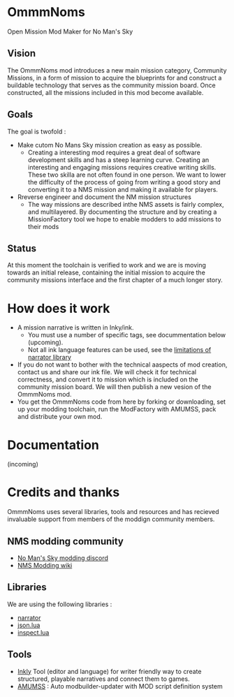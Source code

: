 # OmmmNoms
Open Mission Mod Maker for No Man's Sky

## Vision
The OmmmNoms mod introduces a new main mission category, Community Missions, in a form of mission to acquire the blueprints for and construct a buildable technology that serves as the community mission board. Once constructed, all the missions included in this mod become available.

##  Goals
The goal is twofold :
* Make cutom No Mans Sky mission creation as easy as possible.
  * Creating a interesting mod requires a great deal of software development skills and has a steep learning curve. Creating an interesting and engaging missions requires creative writing skills. These two skilla are not often found in one person. We want to lower the difficulty of the process of going from  writing a good story and converting it to a NMS mission and making it available for players.
* Rreverse engineer and document the NM mission structures
  * The way missions are described inthe NMS assets is fairly complex, and multilayered. By documenting the structure and by creating a MissionFactory tool we hope to enable modders to add missions to their mods

## Status
At this moment the toolchain is verified to work and we are  is moving towards an initial release, containing the initial mission to acquire the community missions interface and the first chapter of a much longer story.

# How does it work
* A mission narrative is written in Inky/ink.
  * You must use a number of specific tags, see docummentation below (upcoming).
  * Not all ink language features can be used, see the [limitations of narrator library](https://github.com/astrochili/narrator#unsupported)
* If you do not want to bother with the technical aaspects of mod creation, contact us and share our ink file. We will check it for technical correctness, and convert it to mission which is included on the community mission board. We will then publish a new vesion of the OmmmNoms mod.
* You get the OmmmNoms code from here by forking or downloading, set up your modding toolchain, run the ModFactory with AMUMSS, pack and distribute your own mod.

# Documentation
(incoming)



# Credits and thanks
OmmmNoms uses several libraries, tools and resources and has recieved invaluable support from members of the moddign community members.

## NMS modding community
* [No Man's Sky modding discord](https://discord.gg/22ZAU9H)
* [NMS Modding wiki](https://wiki.step-project.com/NMS:Modding_Tools)

## Libraries
We are using the following libraries :
* [narrator](https://github.com/astrochili/narrator)
* [json.lua](https://github.com/rxi/json.lua)
* [inspect.lua](https://github.com/kikito/inspect.lua)

## Tools
* [Inkly](https://github.com/inkle/inky) Tool (editor and language) for writer friendly way to create structured, playable narratives and connect them to games.
* [AMUMSS](https://www.nexusmods.com/nomanssky/mods/957) :  Auto modbuilder-updater with MOD script definition system

